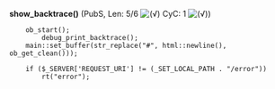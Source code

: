 **show_backtrace()** (PubS, Len: 5/6 ![(&radic;)](https://raw.github.com/TheB3Rt0z/schrimp/master/.inc/img/icon_16x16_green_ok.png "") CyC: 1 ![(&radic;)](https://raw.github.com/TheB3Rt0z/schrimp/master/.inc/img/icon_16x16_green_ok.png ""))  
  
        ob_start();
            debug_print_backtrace();
        main::set_buffer(str_replace("#", html::newline(), ob_get_clean()));

        if ($_SERVER['REQUEST_URI'] != (_SET_LOCAL_PATH . "/error"))
            rt("error");
